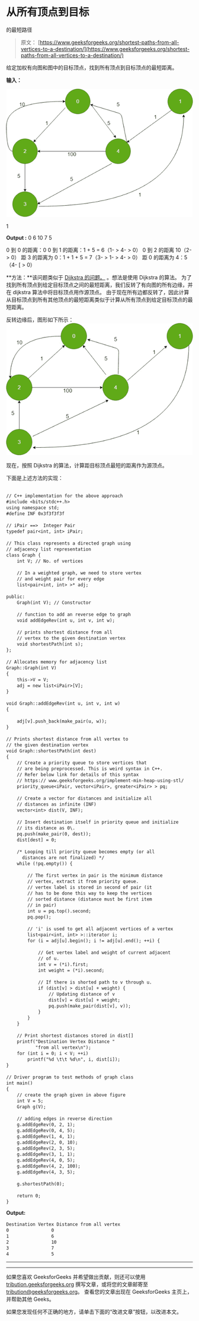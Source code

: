 # 从所有顶点到目标

的最短路径

> 原文： [https://www.geeksforgeeks.org/shortest-paths-from-all-vertices-to-a-destination/](https://www.geeksforgeeks.org/shortest-paths-from-all-vertices-to-a-destination/)

给定加权有向图和图中的目标顶点，找到所有顶点到目标顶点的最短距离。

**输入：**

![](img/ae8477359233d6634f74640ce8808817.png)

1

**Output :** 0 6 10 7 5

0 到 0 的距离：0
0 到 1 的距离：1 + 5 = 6（1- > 4- > 0）
0 到 2 的距离 10（2- > 0）
距 3 的距离为 0：1 + 1 + 5 = 7（3- > 1- > 4- > 0）
距 0 的距离为 4：5（4- [ > 0）

**方法：**该问题类似于 [Dijkstra 的问题。](https://www.geeksforgeeks.org/dijkstras-shortest-path-algorithm-using-priority_queue-stl/) 。想法是使用 Dijkstra 的算法。 为了找到所有顶点到给定目标顶点之间的最短距离，我们反转了有向图的所有边缘，并在 dijkstra 算法中将目标顶点用作源顶点。 由于现在所有边都反转了，因此计算从目标顶点到所有其他顶点的最短距离类似于计算从所有顶点到给定目标顶点的最短距离。

反转边缘后，图形如下所示：
![](img/2918215f534b0a038d166d136d7709aa.png)

现在，按照 Dijkstra 的算法，计算距目标顶点最短的距离作为源顶点。

下面是上述方法的实现：

```

// C++ implementation for the above approach 
#include <bits/stdc++.h> 
using namespace std; 
#define INF 0x3f3f3f3f 

// iPair ==>  Integer Pair 
typedef pair<int, int> iPair; 

// This class represents a directed graph using 
// adjacency list representation 
class Graph { 
    int V; // No. of vertices 

    // In a weighted graph, we need to store vertex 
    // and weight pair for every edge 
    list<pair<int, int> >* adj; 

public: 
    Graph(int V); // Constructor 

    // function to add an reverse edge to graph 
    void addEdgeRev(int u, int v, int w); 

    // prints shortest distance from all 
    // vertex to the given destination vertex 
    void shortestPath(int s); 
}; 

// Allocates memory for adjacency list 
Graph::Graph(int V) 
{ 
    this->V = V; 
    adj = new list<iPair>[V]; 
} 

void Graph::addEdgeRev(int u, int v, int w) 
{ 

    adj[v].push_back(make_pair(u, w)); 
} 

// Prints shortest distance from all vertex to 
// the given destination vertex 
void Graph::shortestPath(int dest) 
{ 
    // Create a priority queue to store vertices that 
    // are being preprocessed. This is weird syntax in C++. 
    // Refer below link for details of this syntax 
    // https:// www.geeksforgeeks.org/implement-min-heap-using-stl/ 
    priority_queue<iPair, vector<iPair>, greater<iPair> > pq; 

    // Create a vector for distances and initialize all 
    // distances as infinite (INF) 
    vector<int> dist(V, INF); 

    // Insert destination itself in priority queue and initialize 
    // its distance as 0\. 
    pq.push(make_pair(0, dest)); 
    dist[dest] = 0; 

    /* Looping till priority queue becomes empty (or all  
      distances are not finalized) */
    while (!pq.empty()) { 

        // The first vertex in pair is the minimum distance 
        // vertex, extract it from priority queue. 
        // vertex label is stored in second of pair (it 
        // has to be done this way to keep the vertices 
        // sorted distance (distance must be first item 
        // in pair) 
        int u = pq.top().second; 
        pq.pop(); 

        // 'i' is used to get all adjacent vertices of a vertex 
        list<pair<int, int> >::iterator i; 
        for (i = adj[u].begin(); i != adj[u].end(); ++i) { 

            // Get vertex label and weight of current adjacent 
            // of u. 
            int v = (*i).first; 
            int weight = (*i).second; 

            // If there is shorted path to v through u. 
            if (dist[v] > dist[u] + weight) { 
                // Updating distance of v 
                dist[v] = dist[u] + weight; 
                pq.push(make_pair(dist[v], v)); 
            } 
        } 
    } 

    // Print shortest distances stored in dist[] 
    printf("Destination Vertex Distance "
           "from all vertex\n"); 
    for (int i = 0; i < V; ++i) 
        printf("%d \t\t %d\n", i, dist[i]); 
} 

// Driver program to test methods of graph class 
int main() 
{ 
    // create the graph given in above figure 
    int V = 5; 
    Graph g(V); 

    // adding edges in reverse direction 
    g.addEdgeRev(0, 2, 1); 
    g.addEdgeRev(0, 4, 5); 
    g.addEdgeRev(1, 4, 1); 
    g.addEdgeRev(2, 0, 10); 
    g.addEdgeRev(2, 3, 5); 
    g.addEdgeRev(3, 1, 1); 
    g.addEdgeRev(4, 0, 5); 
    g.addEdgeRev(4, 2, 100); 
    g.addEdgeRev(4, 3, 5); 

    g.shortestPath(0); 

    return 0; 
} 

```

**Output:**

```
Destination Vertex Distance from all vertex
0                0
1                6
2                10
3                7
4                5         

```



* * *

* * *

如果您喜欢 GeeksforGeeks 并希望做出贡献，则还可以使用 [tribution.geeksforgeeks.org](https://contribute.geeksforgeeks.org/) 撰写文章，或将您的文章邮寄至 tribution@geeksforgeeks.org。 查看您的文章出现在 GeeksforGeeks 主页上，并帮助其他 Geeks。

如果您发现任何不正确的地方，请单击下面的“改进文章”按钮，以改进本文。